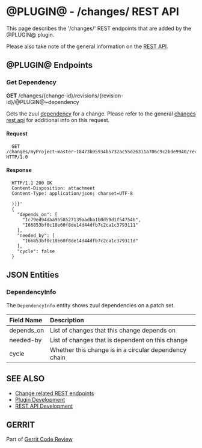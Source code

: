 @PLUGIN@ - /changes/ REST API
==============================

This page describes the '/changes/' REST endpoints that are added by
the @PLUGIN@ plugin.

Please also take note of the general information on the
[REST API](../../../Documentation/rest-api.html).

<a id="plugin-endpoints"> @PLUGIN@ Endpoints
--------------------------------------------

### <a id="get-dependency"> Get Dependency

__GET__ /changes/{change-id}/revisions/{revision-id}/@PLUGIN@~dependency

Gets the zuul [dependency](#dependency-info) for a change.  Please refer to the
general [changes rest api](../../../Documentation/rest-api-changes.html#get-review)
for additional info on this request.

#### Request

```
  GET /changes/myProject~master~I8473b95934b5732ac55d26311a706c9c2bde9940/revisions/674ac754f91e64a0efb8087e59a176484bd534d1/@PLUGIN@~dependency HTTP/1.0
```

#### Response

```
  HTTP/1.1 200 OK
  Content-Disposition: attachment
  Content-Type: application/json; charset=UTF-8

  )]}'
  {
    "depends_on": [
      "Ic79ed94daa9b58527139aadba1b0d59d1f54754b",
      "I66853bf0c18e60f8de14d44dfb7c2ca1c3793111"
    ],
    "needed_by": [
      "I66853bf0c18e60f8de14d44dfb7c2ca1c379311d"
    ],
    "cycle": false
  }
```

<a id="json-entities">JSON Entities
-----------------------------------

### <a id="dependency-info"></a>DependencyInfo

The `DependencyInfo` entity shows zuul dependencies on a patch set.

|Field Name |Description|
|:----------|:----------|
|depends_on |List of changes that this change depends on|
|needed-by  |List of changes that is dependent on this change|
|cycle      |Whether this change is in a circular dependency chain|


SEE ALSO
--------

* [Change related REST endpoints](../../../Documentation/rest-api-changes.html)
* [Plugin Development](../../../Documentation/dev-plugins.html)
* [REST API Development](../../../Documentation/dev-rest-api.html)

GERRIT
------
Part of [Gerrit Code Review](../../../Documentation/index.html)
